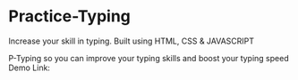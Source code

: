 # Practice-Typing
Increase your skill in typing.
Built using HTML, CSS & JAVASCRIPT </br>

P-Typing so you can improve your typing skills and boost your typing speed </br>
Demo Link:

